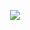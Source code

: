 <p align="center">
<image src="https://readme-typing-svg.herokuapp.com?duration=5000&font=Iosevka&size=16&color=00D9F7&center=true&width=410&height=45&lines=I'm+Nawal+Hunaifa.">
</p>
